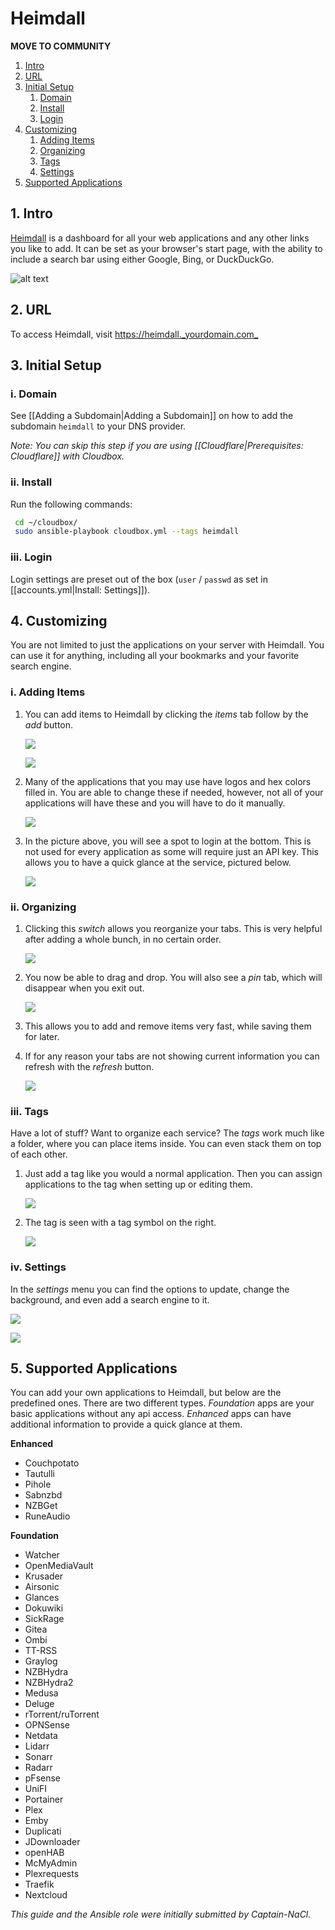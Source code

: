 # Heimdall

**MOVE TO COMMUNITY**

1. [Intro](extras-heimdall.md#1-intro)
2. [URL](extras-heimdall.md#2-url)
3. [Initial Setup](extras-heimdall.md#3-initial-setup)
   1. [Domain](extras-heimdall.md#i-domain)
   2. [Install](extras-heimdall.md#ii-install)
   3. [Login](extras-heimdall.md#iii-login)
4. [Customizing](extras-heimdall.md#4-customizing)
   1. [Adding Items](extras-heimdall.md#i-adding-items)
   2. [Organizing](extras-heimdall.md#ii-organizing)
   3. [Tags](extras-heimdall.md#iii-tags)
   4. [Settings](extras-heimdall.md#iv-settings)
5. [Supported Applications](extras-heimdall.md#5-supported-applications)

## 1. Intro

[Heimdall](https://heimdall.site/) is a dashboard for all your web applications and any other links you like to add. It can be set as your browser's start page, with the ability to include a search bar using either Google, Bing, or DuckDuckGo.

![alt text](https://i.imgur.com/MrC4QpN.gif)

## 2. URL

To access Heimdall, visit [https://heimdall.\_yourdomain.com\_](https://heimdall._yourdomain.com_)

## 3. Initial Setup

### i. Domain

See \[\[Adding a Subdomain\|Adding a Subdomain\]\] on how to add the subdomain `heimdall` to your DNS provider.

_Note: You can skip this step if you are using \[\[Cloudflare\|Prerequisites: Cloudflare\]\] with Cloudbox._

### ii. Install

Run the following commands:

```bash
 cd ~/cloudbox/
 sudo ansible-playbook cloudbox.yml --tags heimdall
```

### iii. Login

Login settings are preset out of the box \(`user` / `passwd` as set in \[\[accounts.yml\|Install: Settings\]\]\).

## 4. Customizing

You are not limited to just the applications on your server with Heimdall. You can use it for anything, including all your bookmarks and your favorite search engine.

### i. Adding Items

1. You can add items to Heimdall by clicking the _items_ tab follow by the _add_ button.

   ![](https://i.imgur.com/0c5jFEx.png)

   ![](https://i.imgur.com/3OLPW88.png)

2. Many of the applications that you may use have logos and hex colors filled in. You are able to change these if needed, however, not all of your applications will have these and you will have to do it manually.

   ![](https://i.imgur.com/pydRkW7.png)

3. In the picture above, you will see a spot to login at the bottom. This is not used for every application as some will require just an API key. This allows you to have a quick glance at the service, pictured below.

   ![](https://i.imgur.com/1Mkwze1.png)

### ii. Organizing

1. Clicking this _switch_ allows you reorganize your tabs. This is very helpful after adding a whole bunch, in no certain order.

   ![](https://i.imgur.com/mxNEvpp.png)

2. You now be able to drag and drop. You will also see a _pin_ tab, which will disappear when you exit out.

   ![](https://i.imgur.com/o9dB7us.png)

3. This allows you to add and remove items very fast, while saving them for later.
4. If for any reason your tabs are not showing current information you can refresh with the _refresh_ button.

   ![](https://i.imgur.com/Ctm2nyq.png)

### iii. Tags

Have a lot of stuff? Want to organize each service? The _tags_ work much like a folder, where you can place items inside. You can even stack them on top of each other.

1. Just add a tag like you would a normal application. Then you can assign applications to the tag when setting up or editing them.

   ![](https://i.imgur.com/hsLOlXk.png)

2. The tag is seen with a tag symbol on the right.

   ![](https://i.imgur.com/gxtblyb.png)

### iv. Settings

In the _settings_ menu you can find the options to update, change the background, and even add a search engine to it.

![](https://i.imgur.com/tFyp4Br.png)

![](https://i.imgur.com/C7hLmrd.png)

## 5. Supported Applications

You can add your own applications to Heimdall, but below are the predefined ones. There are two different types. _Foundation_ apps are your basic applications without any api access. _Enhanced_ apps can have additional information to provide a quick glance at them.

**Enhanced**

* Couchpotato
* Tautulli
* Pihole
* Sabnzbd
* NZBGet
* RuneAudio

**Foundation**

* Watcher
* OpenMediaVault
* Krusader
* Airsonic
* Glances
* Dokuwiki
* SickRage
* Gitea
* Ombi
* TT-RSS
* Graylog
* NZBHydra
* NZBHydra2
* Medusa
* Deluge
* rTorrent/ruTorrent
* OPNSense
* Netdata
* Lidarr
* Sonarr
* Radarr
* pFsense
* UniFI
* Portainer
* Plex
* Emby
* Duplicati
* JDownloader
* openHAB
* McMyAdmin
* Plexrequests
* Traefik
* Nextcloud

_This guide and the Ansible role were initially submitted by Captain-NaCl._

